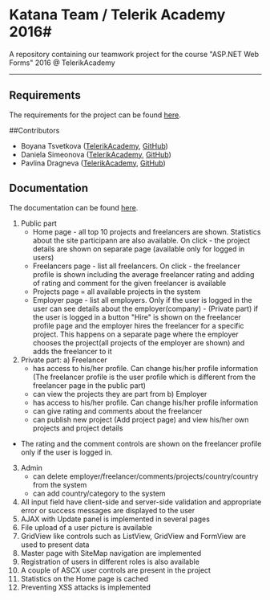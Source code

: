 # Katana Team / Telerik Academy 2016#
A repository containing our teamwork project for the course "ASP.NET Web Forms" 2016 @ TelerikAcademy

----------
## Requirements
The requirements for the project can be found [here](./Requirements.md).

##Contributors

* Boyana Tsvetkova ([TelerikAcademy](https://telerikacademy.com/Users/bo071992), [GitHub](https://github.com/boyanatsvetkova))
* Daniela Simeonova ([TelerikAcademy](https://telerikacademy.com/Users/danisio), [GitHub](https://github.com/danisio))
* Pavlina Dragneva ([TelerikAcademy](https://telerikacademy.com/Users/DragnevaPavlina), [GitHub](https://github.com/PavDragneva))

## Documentation
The documentation can be found [here](Documentation/Documentation.md).

1. Public part 
    - Home page - all top 10 projects and freelancers are shown. Statistics about the site participann are also available. On click - the project details are shown on separate page (available only for logged in users)
    - Freelancers page - list all freelancers. On click - the freelancer profile is shown including the average freelancer rating and 
adding of rating and comment for the given freelancer is available
    - Projects page = all available projects in the system
   - Employer page -  list all employers. Only if the user is logged in the user can see details about the employer(company)    - (Private part) if the user is logged in a button "Hire" is shown on the freelancer profile page and the employer hires the freelancer for a specific project. This happens on a separate page where the employer chooses the project(all projects of the employer are shown) and adds the freelancer to it
2. Private part:
    a) Freelancer 
    - has access to his/her profile. Can change his/her profile information
    (The freelancer profile is the user profile which is different from the freelancer page in the public part)
    - can view the projects they are part from
    b) Employer 
    -  has access to his/her profile. Can change his/her profile information
    - can give rating and comments about the freelancer
    -  can publish new project (Add project page) and view his/her own projects and project details
 * The rating and the comment controls are shown on the freelancer profile only if the user is logged in.
3. Admin
   - can delete employer/freelancer/comments/projects/country/country from the system
   - can add country/category to the system
4. All input field have client-side and server-side validation and appropriate error or success messages are displayed to the user
5. AJAX with Update panel is implemented in several pages
6. File upload of a user picture is available
7. GridView like controls such as ListView, GridView and FormView are used to present data
8. Master page with SiteMap navigation are implemented
9. Registration of users in different roles is also available
10. A couple of ASCX user controls are present in the project
11. Statistics on the Home page is cached
12. Preventing XSS attacks is implemented 





